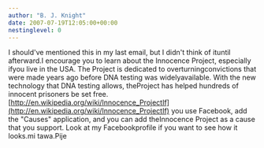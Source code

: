 ```yaml
---
author: "B. J. Knight"
date: 2007-07-19T12:05:00+00:00
nestinglevel: 0
---
```

I should've mentioned this in my last email, but I didn't think of ituntil afterward.I encourage you to learn about the Innocence Project, especially ifyou live in the USA. The Project is dedicated to overturningconvictions that were made years ago before DNA testing was widelyavailable. With the new technology that DNA testing allows, theProject has helped hundreds of innocent prisoners be set free.[http://en.wikipedia.org/wiki/Innocence_ProjectIf](http://en.wikipedia.org/wiki/Innocence_ProjectIf) you use Facebook, add the "Causes" application, and you can add theInnocence Project as a cause that you support. Look at my Facebookprofile if you want to see how it looks.mi tawa.Pije